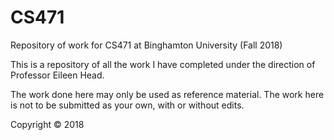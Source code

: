 # CS471
Repository of work for CS471 at Binghamton University (Fall 2018)

This is a repository of all the work I have completed under the direction of Professor Eileen Head.

The work done here may only be used as reference material. The work here is not to be submitted as your own, with or without edits.

Copyright © 2018


